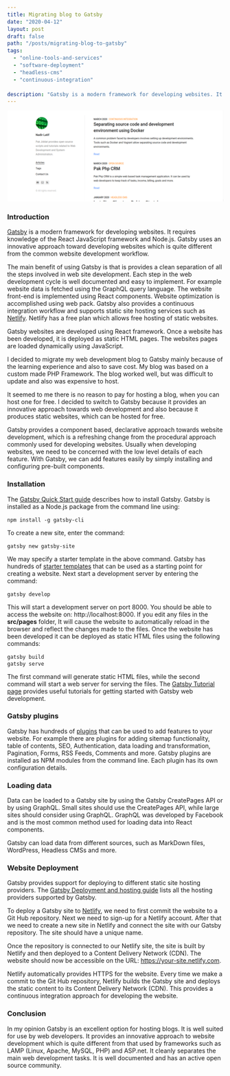 ```yaml
---
title: Migrating blog to Gatsby
date: "2020-04-12"
layout: post
draft: false
path: "/posts/migrating-blog-to-gatsby"
tags:
  - "online-tools-and-services"
  - "software-deployment"
  - "headless-cms"
  - "continuous-integration"

description: "Gatsby is a modern framework for developing websites. It requires knowledge of the React JavaScript framework and Node.js. Gatsby uses an innovative approach toward developing websites which is quite different from the common website development workflow."
---
```


![Pak Jiddat Website](./pakjiddat-website.png)

### Introduction
[Gatsby](https://www.gatsbyjs.org/) is a modern framework for developing websites. It requires knowledge of the React JavaScript framework and Node.js. Gatsby uses an innovative approach toward developing websites which is quite different from the common website development workflow.

The main benefit of using Gatsby is that is provides a clean separation of all the steps involved in web site development. Each step in the web development cycle is well documented and easy to implement. For example website data is fetched using the GraphQL query language. The website front-end is implemented using React components. Website optimization is accomplished using web pack. Gatsby also provides a continuous integration workflow and supports static site hosting services such as [Netlify](https://www.netlify.com/). Netlify has a free plan which allows free hosting of static websites.

Gatsby websites are developed using React framework. Once a website has been developed, it is deployed as static HTML pages. The websites pages are loaded dynamically using JavaScript.

I decided to migrate my web development blog to Gatsby mainly because of the learning experience and also to save cost. My blog was based on a custom made PHP Framework. The blog worked well, but was difficult to update and also was expensive to host.

It seemed to me there is no reason to pay for hosting a blog, when you can host one for free. I decided to switch to Gatsby because it provides an innovative approach towards web development and also because it produces static websites, which can be hosted for free.

Gatsby provides a component based, declarative approach towards website development, which is a refreshing change from the procedural approach commonly used for developing websites. Usually when developing websites, we need to be concerned with the low level details of each feature. With Gatsby, we can add features easily by simply installing and configuring pre-built components.

### Installation
The [Gatsby Quick Start guide](https://www.gatsbyjs.org/docs/quick-start/) describes how to install Gatsby. Gatsby is installed as a Node.js package from the command line using:

```
npm install -g gatsby-cli
```

To create a new site, enter the command:

```
gatsby new gatsby-site
```

We may specify a starter template in the above command. Gatsby has hundreds of [starter templates](https://www.gatsbyjs.org/starters/) that can be used as a starting point for creating a website. Next start a development server by entering the command:

```
gatsby develop
```

This will start a development server on port 8000. You should be able to access the website on: http://localhost:8000. If you edit any files in the **src/pages** folder, It will cause the website to automatically reload in the browser and reflect the changes made to the files. Once the website has been developed it can be deployed as static HTML files using the following commands:

```
gatsby build
gatsby serve
```

The first command will generate static HTML files, while the second command will start a web server for serving the files. The [Gatsby Tutorial page](https://www.gatsbyjs.org/tutorial/) provides useful tutorials for getting started with Gatsby web development.

### Gatsby plugins
Gatsby has hundreds of [plugins](https://www.gatsbyjs.org/plugins/) that can be used to add features to your website. For example there are plugins for adding sitemap functionality, table of contents, SEO, Authentication, data loading and transformation, Pagination, Forms, RSS Feeds, Comments and more. Gatsby plugins are installed as NPM modules from the command line. Each plugin has its own configuration details.

### Loading data
Data can be loaded to a Gatsby site by using the Gatsby CreatePages API or by using GraphQL. Small sites should use the CreatePages API, while large sites should consider using GraphQL. GraphQL was developed by Facebook and is the most common method used for loading data into React components.

Gatsby can load data from different sources, such as MarkDown files, WordPress, Headless CMSs and more.

### Website Deployment
Gatsby provides support for deploying to different static site hosting providers. The [Gatsby Deployment and hosting guide](https://www.gatsbyjs.org/docs/deploying-and-hosting/) lists all the hosting providers supported by Gatsby.

To deploy a Gatsby site to [Netlify](https://www.gatsbyjs.org/docs/deploying-to-netlify/), we need to first commit the website to a Git Hub repository. Next we need to sign-up for a Netlify account. After that we need to create a new site in Netlify and connect the site with our Gatsby repository. The site should have a unique name.

Once the repository is connected to our Netlify site, the site is built by Netlify and then deployed to a Content Delivery Network (CDN). The website should now be accessible on the URL: https://your-site.netlify.com.

Netlify automatically provides HTTPS for the website. Every time we make a commit to the Git Hub repository, Netlify builds the Gatsby site and deploys the static content to its Content Delivery Network (CDN). This provides a continuous integration approach for developing the website.

### Conclusion
In my opinion Gatsby is an excellent option for hosting blogs. It is well suited for use by web developers. It provides an innovative approach to website development which is quite different from that used by frameworks such as LAMP (Linux, Apache, MySQL, PHP) and ASP.net. It cleanly separates the main web development tasks. It is well documented and has an active open source community.
